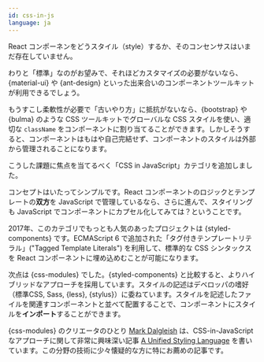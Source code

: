 ```yaml
---
id: css-in-js  
language: ja
---
```


React コンポーネンをどうスタイル（style）するか、そのコンセンサスはいまだ存在していません。

わりと「標準」なのがお望みで、それほどカスタマイズの必要がないなら、{material-ui} や {ant-design} といった出来合いのコンポーネントツールキットが利用できるでしょう。

もうすこし柔軟性が必要で「古いやり方」に抵抗がないなら、{bootstrap} や {bulma} のような CSS ツールキットでグローバルな CSS スタイルを使い、適切な `className` をコンポーネントに割り当てることができます。しかしそうすると、コンポーネントはもはや自己完結せず、コンポーネントのスタイルは外部から管理されることになります。

こうした課題に焦点を当てるべく「CSS in JavaScript」カテゴリを追加しました。

コンセプトはいたってシンプルです。React コンポーネントのロジックとテンプレートの**双方**を JavaScript で管理しているなら、さらに進んで、スタイリングも JavaScript でコンポーネントにカプセル化してみては？ということです。

2017年、このカテゴリでもっとも人気のあったプロジェクトは {styled-components} です。ECMAScript 6 で追加された「タグ付きテンプレートリテラル」("Tagged Template Literals") を利用して、標準的な CSS シンタックスを React コンポーネントに埋め込めむことが可能になります。

次点は {css-modules} でした。{styled-components} と比較すると、よりハイブリッドなアプローチを採用しています。スタイルの記述はデベロッパの嗜好（標準CSS, Sass, {less}, {stylus}）に委ねています。スタイルを記述したファイルを関連すコンポーネントと並べて配置することで、コンポーネントにスタイルを**インポート**することができます。

{css-modules} のクリエータのひとり [Mark Dalgleish](http://markdalgleish.com/) は、CSS-in-JavaScript なアプローチに関して非常に興味深い記事 [A Unified Styling Language](https://medium.com/seek-blog/a-unified-styling-language-d0c208de2660) を書いています。この分野の技術に少々懐疑的な方に特にお薦めの記事です。

